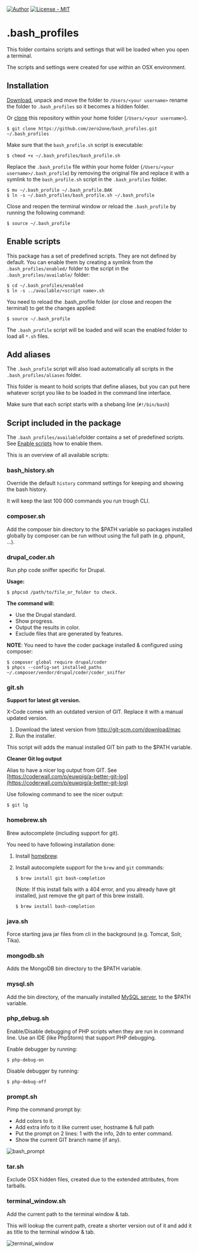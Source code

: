 [![Author](https://img.shields.io/badge/author-%40sgrame-blue.svg?style=flat-square)](https://twitter.com/sgrame)
[![License - MIT](https://img.shields.io/badge/license-MIT-blue.svg?style=flat-square)](http://opensource.org/licenses/MIT)


# .bash_profiles

This folder contains scripts and settings that will be loaded when you open a terminal.

The scripts and settings were created for use within an OSX environment.


## Installation
[Download](https://github.com/zero2one/bash_profiles/archive/develop.zip), unpack and move the folder to `/Users/<your username>` rename the folder to `.bash_profiles` so it becomes a hidden folder.

Or [clone](https://github.com/zero2one/bash_profiles) this repository within your home folder (`/Users/<your username>`).

```
$ git clone https://github.com/zero2one/bash_profiles.git ~/.bash_profiles
```

Make sure that the `bash_profile.sh` script is executable:

```
$ chmod +x ~/.bash_profiles/bash_profile.sh
```

Replace the `.bash_profile` file within your home folder (`/Users/<your username>/.bash_profile`) by removing the original file and replace it with a symlink to the `bash_profile.sh` script in the `.bash_profiles` folder.

```
$ mv ~/.bash_profile ~/.bash_profile.BAK
$ ln -s ~/.bash_profiles/bash_profile.sh ~/.bash_profile
```

Close and reopen the terminal window or reload the `.bash_profile` by running the following command:

```
$ source ~/.bash_profile
```


## Enable scripts

This package has a set of predefined scripts. They are not defined by default.
You can enable them by creating a symlink from the `.bash_profiles/enabled/` folder to the script in the `.bash_profiles/available/` folder:

```
$ cd ~/.bash_profiles/enabled
$ ln -s ../available/<script name>.sh 
```

You need to reload the .bash_profile folder (or close and reopen the terminal) to get the changes applied:

```
$ source ~/.bash_profile
```

The `.bash_profile` script will be loaded and will scan the enabled folder to load all `*.sh` files.


## Add aliases

The `.bash_profile` script will also load automatically all scripts in the `.bash_profiles/aliases` folder.

This folder is meant to hold scripts that define aliases, but you can put here whatever script you like to be loaded in the command line interface.

Make sure that each script starts with a shebang line (`#!/bin/bash`)


## Script included in the package

The `.bash_profiles/available`folder contains a set of predefined scripts.
See [Enable scripts](#enable-scripts) how to enable them.

This is an overview of all available scripts:


### bash_history.sh
Override the default `history` command settings for keeping and showing the bash history.

It will keep the last 100 000 commands you run trough CLI.


### composer.sh
Add the composer bin directory to the $PATH variable so packages installed globally by composer can be run without using the full path (e.g. phpunit, …).


### drupal_coder.sh

Run php code sniffer specific for Drupal.

**Usage:**

```
$ phpcsd /path/to/file_or_folder to check.
```

**The command will:**

* Use the Drupal standard.
* Show progress.
* Output the results in color.
* Exclude files that are generated by features.

**NOTE**: You need to have the coder package installed & configured using composer:

```
$ composer global require drupal/coder
$ phpcs --config-set installed_paths ~/.composer/vendor/drupal/coder/coder_sniffer
```

### git.sh
**Support for latest git version.**

X-Code comes with an outdated version of GIT.
Replace it with a manual updated version.

1. Download the latest version from http://git-scm.com/download/mac
2. Run the installer.

This script will adds the manual installed GIT bin path to the $PATH variable.

**Cleaner Git log output**

Alias to have a nicer log output from GIT.
See [https://coderwall.com/p/euwpig/a-better-git-log](https://coderwall.com/p/euwpig/a-better-git-log)

Use following command to see the nicer output:

```
$ git lg
```


### homebrew.sh
Brew autocomplete (including support for git).

You need to have following installation done:

1. Install [homebrew](http://brew.sh/).
2. Install autocomplete support for the `brew` and `git` commands:
   
   ```
   $ brew install git bash-completion
   ```
   
   (Note: If this install fails with a 404 error, and you already have git installed, just remove the git part of this brew install).
   
   ```
   $ brew install bash-completion
   ```


### java.sh
Force starting java jar files from cli in the background (e.g. Tomcat, Solr, Tika).


### mongodb.sh
Adds the MongoDB bin directory to the $PATH variable.


### mysql.sh
Add the bin directory, of the manually installed [MySQL server](http://dev.mysql.com/downloads/mysql/), to the $PATH variable.


### php_debug.sh
Enable/Disable debugging of PHP scripts when they are run in command line.
Use an IDE (like PhpStorm) that support PHP debugging.

Enable debugger by running:

```
$ php-debug-on
```

Disable debugger by running:

```
$ php-debug-off
```


### prompt.sh
Pimp the command prompt by:

* Add colors to it.
* Add extra info to it like current user, hostname & full path
* Put the prompt on 2 lines: 1 with the info, 2dn to enter command.
* Show the current GIT branch name (if any).

![bash_prompt](https://cloud.githubusercontent.com/assets/133124/6603845/d083629e-c824-11e4-8bce-0a74b086555f.png)


### tar.sh
Exclude OSX hidden files, created due to the extended attributes, from tarballs.


### terminal_window.sh
Add the current path to the terminal window & tab.

This will lookup the current path, create a shorter version out of it and add it as title to the terminal window & tab.

![terminal_window](https://cloud.githubusercontent.com/assets/133124/6603897/1d661336-c825-11e4-8420-ae845fcaf11f.png)
